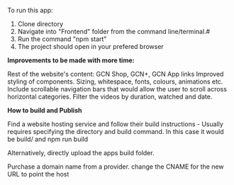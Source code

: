 To run this app:
1. Clone directory
2. Navigate into "Frontend" folder from the command line/terminal.#
3. Run the command "npm start"
4. The project should open in your prefered browser

**Improvements to be made with more time:**

Rest of the website's content: GCN Shop, GCN+, GCN App links
Improved styling of components. Sizing, whitespace, fonts, colours, animations etc.
Include scrollable navigation bars that would allow the user to scroll across horizontal categories.
Filter the videos by duration, watched and date.

**How to build and Publish**

Find a website hosting service and follow their build instructions - Usually requires specifying the directory and build command.
In this case it would be build/ and npm run build

Alternatively, directly upload the apps build folder.

Purchase a domain name from a provider.
change the CNAME for the new URL to point the host

